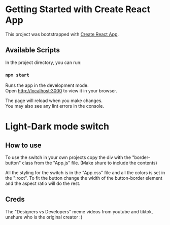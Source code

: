 # Getting Started with Create React App

This project was bootstrapped with [Create React App](https://github.com/facebook/create-react-app).

## Available Scripts

In the project directory, you can run:

### `npm start`

Runs the app in the development mode.\
Open [http://localhost:3000](http://localhost:3000) to view it in your browser.

The page will reload when you make changes.\
You may also see any lint errors in the console.

# Light-Dark mode switch
## How to use

To use the switch in your own projects copy the div with the "border-button" class from the "App.js" file.
(Make shure to include the contents)

All the styling for the switch is in the "App.css" file and all the colors is set in the ":root".
To fit the button change the width of the button-border element and the aspect ratio will do the rest.

## Creds

The "Designers vs Developers" meme videos from youtube and tiktok, unshure who is the original creator :(
